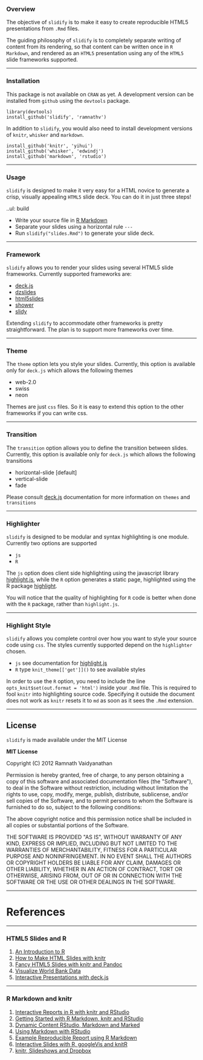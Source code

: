 ### Overview ###

The objective of `slidify` is to make it easy to create reproducible HTML5 presentations from `.Rmd` files. 

The guiding philosophy of `slidify` is to completely separate writing of content from its rendering, so that content can be written once in `R Markdown`, and rendered as an `HTML5` presentation using any of the `HTML5` slide frameworks supported.

---

### Installation ###

This package is not available on `CRAN` as yet. A development version can be installed from `github` using the `devtools` package. 

```{r eval = F}
library(devtools)
install_github('slidify', 'ramnathv')
```

In addition to `slidify`, you would also need to install development versions of `knitr`, `whisker` and `markdown`.

```{r eval = F}
install_github('knitr', 'yihui')
install_github('whisker', 'edwindj')
install_github('markdown', 'rstudio')
```
 
---

### Usage ###

`slidify` is designed to make it very easy for a HTML novice to generate a crisp, visually appealing `HTML5` slide deck. You can do it in just three steps!

..ul: build

* Write your source file in [R Markdown](http://goo.gl/KKdaf)
* Separate your slides using a horizontal rule `---`
* Run `slidify("slides.Rmd")` to generate your slide deck.


---

### Framework ###

`slidify` allows you to render your slides using several HTML5 slide frameworks. Currently supported frameworks are:

* [deck.js][1]
* [dzslides][2]
* [html5slides][3]
* [shower][4]
* [slidy][5]

Extending `slidify` to accommodate other frameworks is pretty straightforward. The plan is to support more frameworks over time.

[1]: http://imakewebthings.com/deck.js/
[2]: http://paulrouget.com/dzslides/
[3]: http://html5slides.googlecode.com/
[4]: http://pepelsbey.github.com/shower/en.htm
[5]: http://www.w3.org/Talks/Tools/Slidy2/Overview.html#(1)

---

### Theme ###

The `theme` option lets you style your slides. Currently, this option is available only for `deck.js` which allows the following themes

* web-2.0
* swiss
* neon

Themes are just `css` files. So it is easy to extend this option to the other frameworks if you can write css. 

---

### Transition ###

The `transition` option allows you to define the transition between slides. Currently, this option is available only for `deck.js` which allows the following transitions

* horizontal-slide [default]
* vertical-slide
* fade

Please consult [deck.js](http://goo.gl/UFthM) documentation for more information on `themes` and `transitions`


---

### Highlighter ###

`slidify` is designed to be modular and syntax highlighting is one module. Currently two options are supported

* `js` 
* `R`

The `js` option does client side highlighting using the javascript library [highlight.js][5], while the `R` option generates a static page, highlighted using the R package [highlight][6]. 

You will notice that the quality of highlighting for `R` code is better when done with the `R` package, rather than `highlight.js`.


[5]: http://softwaremaniacs.org/soft/highlight/en/
[6]: http://goo.gl/uy8Ww

---

### Highlight Style ###

`slidify` allows you complete control over how you want to style your source code using `css`. The styles currently supported depend on the `highlighter` chosen.

* `js` see documentation for [highlight.js](http://goo.gl/uEJj)
* `R`  type `knit_theme[['get']]()` to see available styles


In order to use the `R` option, you need to include the line `opts_knit$set(out.format = 'html')` inside your `.Rmd` file. This is required to fool `knitr` into highlighting source code. Specifying it outside the document does not work as `knitr` resets it to `md` as soon as it sees the `.Rmd` extension.

---

## License ##

`slidify` is made available under the MIT License

**MIT License**

Copyright (C) 2012 Ramnath Vaidyanathan

Permission is hereby granted, free of charge, to any person obtaining a copy of this software and associated documentation files (the "Software"), to deal in the Software without restriction, including without limitation the rights to use, copy, modify, merge, publish, distribute, sublicense, and/or sell copies of the Software, and to permit persons to whom the Software is furnished to do so, subject to the following conditions:

The above copyright notice and this permission notice shall be included in all copies or substantial portions of the Software.

THE SOFTWARE IS PROVIDED "AS IS", WITHOUT WARRANTY OF ANY KIND, EXPRESS OR IMPLIED, INCLUDING BUT NOT LIMITED TO THE WARRANTIES OF MERCHANTABILITY, FITNESS FOR A PARTICULAR PURPOSE AND NONINFRINGEMENT. IN NO EVENT SHALL THE AUTHORS OR COPYRIGHT HOLDERS BE LIABLE FOR ANY CLAIM, DAMAGES OR OTHER LIABILITY, WHETHER IN AN ACTION OF CONTRACT, TORT OR OTHERWISE, ARISING FROM, OUT OF OR IN CONNECTION WITH THE SOFTWARE OR THE USE OR OTHER DEALINGS IN THE SOFTWARE.

---

# References #

---

### HTML5 Slides and R ###


1. [An Introduction to R](http://goo.gl/L79xW)
2. [How to Make HTML Slides with knitr](http://goo.gl/7C907)
3. [Fancy HTML5 Slides with knitr and Pandoc](http://goo.gl/Uqnq3)
4. [Visualize World Bank Data](http://goo.gl/QlTA4)
5. [Interactive Presentations with deck.js](http://goo.gl/kdhBO)

---

### R Markdown and knitr ###

1. [Interactive Reports in R with knitr and RStudio](http://goo.gl/oTeV5)
2. [Getting Started with R Markdown, knitr and RStudio](http://goo.gl/ALjtQ)
3. [Dynamic Content RStudio, Markdown and Marked](http://goo.gl/84D5E)
4. [Using Markdown with RStudio](http://goo.gl/KKdaf)
5. [Example Reproducible Report using R Markdown](http://goo.gl/ZQF1u)
6. [Interactive Slides with R, googleVis and knitR](http://goo.gl/cVS9W)
7. [knitr, Slideshows and Dropbox](http://goo.gl/ZTSD7)


